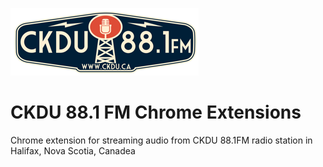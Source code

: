 ![alt CKDU 88.1 FM](logo.png)

# CKDU 88.1 FM Chrome Extensions

Chrome extension for streaming audio from CKDU 88.1FM radio station in Halifax, Nova Scotia, Canadea

